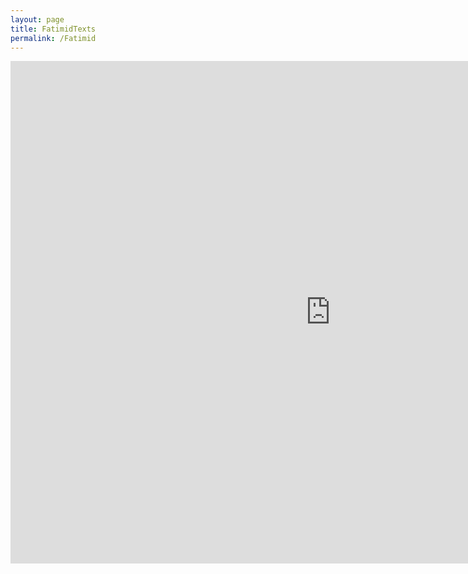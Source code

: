 ```yaml
---
layout: page
title: FatimidTexts
permalink: /Fatimid
---
```


<iframe width="1024" height="804" src="https://app.powerbi.com/view?r=eyJrIjoiN2UwODNlNTEtZTVhZS00NjdiLTk5YjgtNmYxNjMzYzliZmY1IiwidCI6Ijk1ZjZmYjYyLWI1YzUtNDkwNC04NTZjLTJlYTNiNGNjZTA4MyJ9&pageName=ReportSectiondc379070149901290942" frameborder="0" allowFullScreen="true"></iframe>
